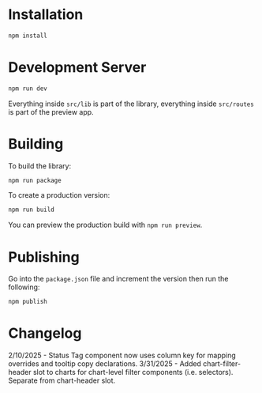 # Installation

```bash
npm install
```

# Development Server

```bash
npm run dev
```

Everything inside `src/lib` is part of the library, everything inside `src/routes` is part of the preview app.

# Building

To build the library:

```bash
npm run package
```

To create a production version:

```bash
npm run build
```

You can preview the production build with `npm run preview`.

# Publishing

Go into the `package.json` file and increment the version then run the following:

```bash
npm publish
```

# Changelog

2/10/2025 - Status Tag component now uses column key for mapping overrides and tooltip copy declarations.
3/31/2025 - Added chart-filter-header slot to charts for chart-level filter components (i.e. selectors). Separate from chart-header slot.
